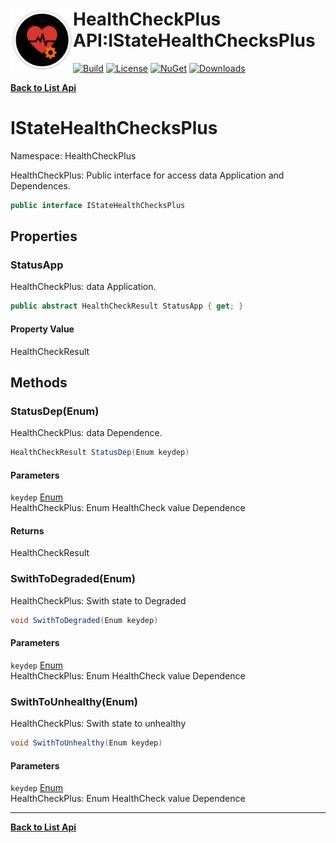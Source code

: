 # <img align="left" width="100" height="100" src="../images/icon.png">HealthCheckPlus API:IStateHealthChecksPlus 

[![Build](https://github.com/FRACerqueira/HealthCheckPlus/workflows/Build/badge.svg)](https://github.com/FRACerqueira/HealthCheckPlus/actions/workflows/build.yml)
[![License](https://img.shields.io/badge/License-MIT-brightgreen.svg)](https://github.com/FRACerqueira/HealthCheckPlus/blob/master/LICENSE)
[![NuGet](https://img.shields.io/nuget/v/HealthCheckPlus)](https://www.nuget.org/packages/HealthCheckPlus/)
[![Downloads](https://img.shields.io/nuget/dt/HealthCheckPlus)](https://www.nuget.org/packages/HealthCheckPlus/)

[**Back to List Api**](./apis.md)

# IStateHealthChecksPlus

Namespace: HealthCheckPlus

HealthCheckPlus: Public interface for access data  Application and Dependences.

```csharp
public interface IStateHealthChecksPlus
```

## Properties

### <a id="properties-statusapp"/>**StatusApp**

HealthCheckPlus:  data Application.

```csharp
public abstract HealthCheckResult StatusApp { get; }
```

#### Property Value

HealthCheckResult<br>

## Methods

### <a id="methods-statusdep"/>**StatusDep(Enum)**

HealthCheckPlus:  data Dependence.

```csharp
HealthCheckResult StatusDep(Enum keydep)
```

#### Parameters

`keydep` [Enum](https://docs.microsoft.com/en-us/dotnet/api/system.enum)<br>
HealthCheckPlus: Enum HealthCheck value Dependence

#### Returns

HealthCheckResult

### <a id="methods-swithtodegraded"/>**SwithToDegraded(Enum)**

HealthCheckPlus: Swith state to Degraded

```csharp
void SwithToDegraded(Enum keydep)
```

#### Parameters

`keydep` [Enum](https://docs.microsoft.com/en-us/dotnet/api/system.enum)<br>
HealthCheckPlus: Enum HealthCheck value Dependence

### <a id="methods-swithtounhealthy"/>**SwithToUnhealthy(Enum)**

HealthCheckPlus: Swith state to unhealthy

```csharp
void SwithToUnhealthy(Enum keydep)
```

#### Parameters

`keydep` [Enum](https://docs.microsoft.com/en-us/dotnet/api/system.enum)<br>
HealthCheckPlus: Enum HealthCheck value Dependence


- - -
[**Back to List Api**](./apis.md)
